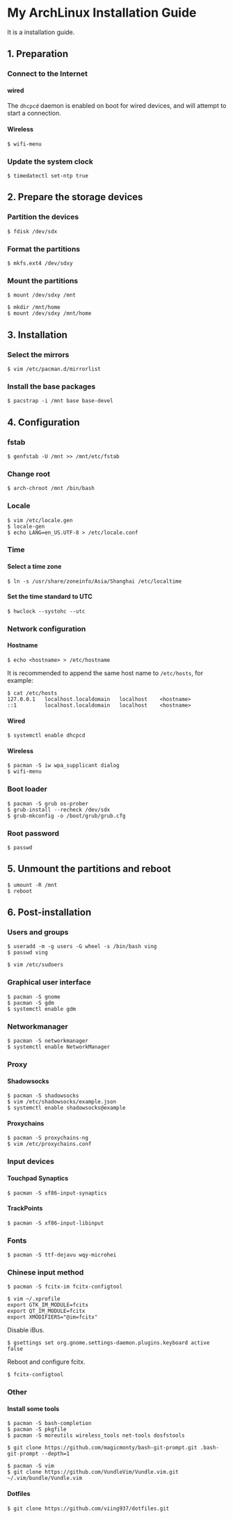 ---
---

# My ArchLinux Installation Guide

It is a installation guide.

## 1. Preparation

### Connect to the Internet

#### wired

The ```dhcpcd``` daemon is enabled on boot for wired devices, and will attempt to start a connection. 

#### Wireless

```
$ wifi-menu
```

### Update the system clock

```
$ timedatectl set-ntp true
```

## 2. Prepare the storage devices

### Partition the devices

```
$ fdisk /dev/sdx
```

### Format the partitions

```
$ mkfs.ext4 /dev/sdxy
```

### Mount the partitions

```
$ mount /dev/sdxy /mnt
```

```
$ mkdir /mnt/home
$ mount /dev/sdxy /mnt/home
```

## 3. Installation

### Select the mirrors

```
$ vim /etc/pacman.d/mirrorlist
```

### Install the base packages

```
$ pacstrap -i /mnt base base-devel
```

## 4. Configuration

### fstab

```
$ genfstab -U /mnt >> /mnt/etc/fstab
```

### Change root

```
$ arch-chroot /mnt /bin/bash
```

### Locale

```
$ vim /etc/locale.gen
$ locale-gen
$ echo LANG=en_US.UTF-8 > /etc/locale.conf
```

### Time

#### Select a time zone

```
$ ln -s /usr/share/zoneinfo/Asia/Shanghai /etc/localtime
```

#### Set the time standard to UTC

```
$ hwclock --systohc --utc
```

### Network configuration

#### Hostname

```
$ echo <hostname> > /etc/hostname
```

It is recommended to append the same host name to ```/etc/hosts```, for example:

```
$ cat /etc/hosts
127.0.0.1   localhost.localdomain   localhost    <hostname>
::1         localhost.localdomain   localhost    <hostname>
```

#### Wired

```
$ systemctl enable dhcpcd
```

#### Wireless

```
$ pacman -S iw wpa_supplicant dialog
$ wifi-menu
```

### Boot loader

```
$ pacman -S grub os-prober
$ grub-install --recheck /dev/sdx
$ grub-mkconfig -o /boot/grub/grub.cfg
```

### Root password

```
$ passwd
```

## 5. Unmount the partitions and reboot

```
$ umount -R /mnt
$ reboot
```

## 6. Post-installation

### Users and groups

```
$ useradd -m -g users -G wheel -s /bin/bash ving
$ passwd ving
```

```
$ vim /etc/sudoers
```

### Graphical user interface

```
$ pacman -S gnome
$ pacman -S gdm
$ systemctl enable gdm
```

### Networkmanager

```
$ pacman -S networkmanager
$ systemctl enable NetworkManager
```

### Proxy

#### Shadowsocks

```
$ pacman -S shadowsocks
$ vim /etc/shadowsocks/example.json
$ systemctl enable shadowsocks@example
```

#### Proxychains

```
$ pacman -S proxychains-ng
$ vim /etc/proxychains.conf
```

### Input devices

#### Touchpad Synaptics

```
$ pacman -S xf86-input-synaptics
```

#### TrackPoints

```
$ pacman -S xf86-input-libinput
```

### Fonts

```
$ pacman -S ttf-dejavu wqy-microhei
```

### Chinese input method

```
$ pacman -S fcitx-im fcitx-configtool
```

```
$ vim ~/.xprofile
export GTK_IM_MODULE=fcitx
export QT_IM_MODULE=fcitx
export XMODIFIERS="@im=fcitx"
```

Disable iBus.

```
$ gsettings set org.gnome.settings-daemon.plugins.keyboard active false
```

Reboot and configure fcitx.

```
$ fcitx-configtool
```

### Other

#### Install some tools

```
$ pacman -S bash-completion
$ pacman -S pkgfile
$ pacman -S moreutils wireless_tools net-tools dosfstools
```

```
$ git clone https://github.com/magicmonty/bash-git-prompt.git .bash-git-prompt --depth=1
```

```
$ pacman -S vim
$ git clone https://github.com/VundleVim/Vundle.vim.git ~/.vim/bundle/Vundle.vim
```

#### Dotfiles

```
$ git clone https://github.com/viing937/dotfiles.git
```
